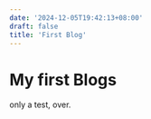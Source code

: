 ```yaml
---
date: '2024-12-05T19:42:13+08:00'
draft: false
title: 'First Blog'
---
```

# My first Blogs

only a test, over.
